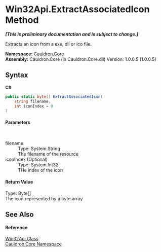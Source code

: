 # Win32Api.ExtractAssociatedIcon Method 
 _**\[This is preliminary documentation and is subject to change.\]**_

Extracts an icon from a exe, dll or ico file.

**Namespace:**&nbsp;<a href="N_Cauldron_Core">Cauldron.Core</a><br />**Assembly:**&nbsp;Cauldron.Core (in Cauldron.Core.dll) Version: 1.0.0.5 (1.0.0.5)

## Syntax

**C#**<br />
``` C#
public static byte[] ExtractAssociatedIcon(
	string filename,
	int iconIndex = 0
)
```


#### Parameters
&nbsp;<dl><dt>filename</dt><dd>Type: System.String<br />The filename of the resource</dd><dt>iconIndex (Optional)</dt><dd>Type: System.Int32<br />THe index of the icon</dd></dl>

#### Return Value
Type: Byte[]<br />The icon represented by a byte array

## See Also


#### Reference
<a href="T_Cauldron_Core_Win32Api">Win32Api Class</a><br /><a href="N_Cauldron_Core">Cauldron.Core Namespace</a><br />